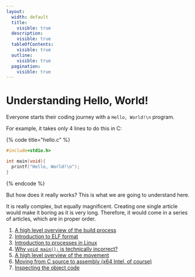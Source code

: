 ```yaml
---
layout:
  width: default
  title:
    visible: true
  description:
    visible: true
  tableOfContents:
    visible: true
  outline:
    visible: true
  pagination:
    visible: true
---
```


# Understanding Hello, World!

Everyone starts their coding journey with a `Hello, World!\n` program.

For example, it takes only 4 lines to do this in C:

{% code title="hello.c" %}
```c
#include<stdio.h>

int main(void){
  printf("Hello, World!\n");
}
```
{% endcode %}

But how does it really works? This is what we are going to understand here.

It is really complex, but equally magnificent. Creating one single article would make it boring as it is very long. Therefore, it would come in a series of articles, which are in proper order.

1. [A high level overview of the build process](https://ankuragrawal.gitbook.io/home/understanding-hello-world/a-high-level-overview-of-build-process-in-c)
2. [Introduction to ELF format](https://ankuragrawal.gitbook.io/home/understanding-hello-world/introduction-to-elf)
3. [Introduction to processes in Linux](https://ankuragrawal.gitbook.io/home/understanding-hello-world/introduction-to-processes-in-linux)
4. [Why `void main();` is technically incorrect?](https://ankuragrawal.gitbook.io/home/understanding-hello-world/why-main-function-shouldnt-be-of-type-void)
5. [A high level overview of the movement](macro-level-roadmap.md)
6. [Moving from C source to assembly (x64 Intel, of course)](c-greater-than-assembly.md)
7. [Inspecting the object code](object-code-analysis/)














